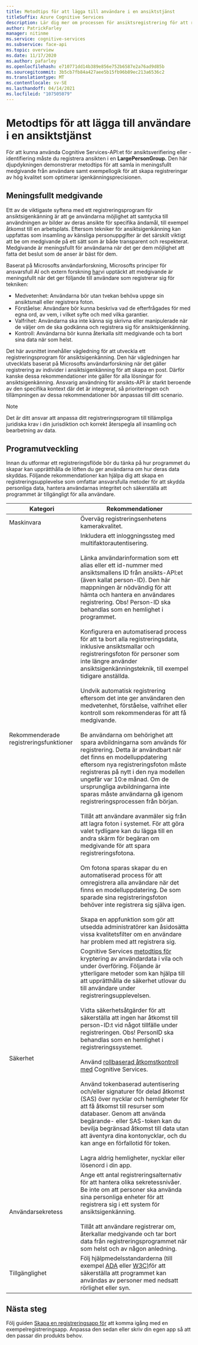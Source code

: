 ```yaml
---
title: Metodtips för att lägga till användare i en ansiktstjänst
titleSuffix: Azure Cognitive Services
description: Lär dig mer om processen för ansiktsregistrering för att registrera användare i en tjänst för ansiktsigenkänning.
author: PatrickFarley
manager: nitinme
ms.service: cognitive-services
ms.subservice: face-api
ms.topic: overview
ms.date: 11/17/2020
ms.author: pafarley
ms.openlocfilehash: e710771dd14b389e856e752b6587e2a76ad9d85b
ms.sourcegitcommit: 3b5cb7fb84a427aee5b15fb96b89ec213a6536c2
ms.translationtype: MT
ms.contentlocale: sv-SE
ms.lasthandoff: 04/14/2021
ms.locfileid: "107505079"
---
```

# <a name="best-practices-for-adding-users-to-a-face-service"></a>Metodtips för att lägga till användare i en ansiktstjänst

För att kunna använda Cognitive Services-API:et för ansiktsverifiering eller -identifiering måste du registrera ansikten i en **LargePersonGroup.** Den här djupdykningen demonstrerar metodtips för att samla in meningsfullt medgivande från användare samt exempellogik för att skapa registreringar av hög kvalitet som optimerar igenkänningsprecisionen.  

## <a name="meaningful-consent"></a>Meningsfullt medgivande 

Ett av de viktigaste syftena med ett registreringsprogram för ansiktsigenkänning är att ge användarna möjlighet att samtycka till användningen av bilder av deras ansikte för specifika ändamål, till exempel åtkomst till en arbetsplats. Eftersom tekniker för ansiktsigenkänning kan uppfattas som insamling av känsliga personuppgifter är det särskilt viktigt att be om medgivande på ett sätt som är både transparent och respekterat. Medgivande är meningsfullt för användarna när det ger dem möjlighet att fatta det beslut som de anser är bäst för dem.   

Baserat på Microsofts användarforskning, Microsofts principer för ansvarsfull AI och extern forskning [har](ftp://ftp.cs.washington.edu/tr/2000/12/UW-CSE-00-12-02.pdf)vi upptäckt att medgivande är meningsfullt när det ger följande till användare som registrerar sig för tekniken:

* Medvetenhet: Användarna bör utan tvekan behöva uppge sin ansiktsmall eller registrera foton. 
* Förståelse: Användare bör kunna beskriva vad de efterfrågades för med egna ord, av vem, i vilket syfte och med vilka garantier. 
* Valfrihet: Användarna ska inte känna sig skrivna eller manipulerade när de väljer om de ska godkänna och registrera sig för ansiktsigenkänning. 
* Kontroll: Användarna bör kunna återkalla sitt medgivande och ta bort sina data när som helst. 

Det här avsnittet innehåller vägledning för att utveckla ett registreringsprogram för ansiktsigenkänning. Den här vägledningen har utvecklats baserat på Microsofts användarforskning när det gäller registrering av individer i ansiktsigenkänning för att skapa en post. Därför kanske dessa rekommendationer inte gäller för alla lösningar för ansiktsigenkänning. Ansvarig användning för ansikts-API är starkt beroende av den specifika kontext där det är integrerat, så prioriteringen och tillämpningen av dessa rekommendationer bör anpassas till ditt scenario. 

> [!NOTE]
> Det är ditt ansvar att anpassa ditt registreringsprogram till tillämpliga juridiska krav i din jurisdiktion och korrekt återspegla all insamling och bearbetning av data.

## <a name="application-development"></a>Programutveckling 

Innan du utformar ett registreringsflöde bör du tänka på hur programmet du skapar kan upprätthålla de löften du ger användarna om hur deras data skyddas. Följande rekommendationer kan hjälpa dig att skapa en registreringsupplevelse som omfattar ansvarsfulla metoder för att skydda personliga data, hantera användarnas integritet och säkerställa att programmet är tillgängligt för alla användare.  

|Kategori | Rekommendationer |
|---|---|
|Maskinvara | Överväg registreringsenhetens kamerakvalitet. |
|Rekommenderade registreringsfunktioner | Inkludera ett inloggningssteg med multifaktorautentisering.</br></br>Länka användarinformation som ett alias eller ett id-nummer med ansiktsmallens ID från ansikts-API:et (även kallat person-ID). Den här mappningen är nödvändig för att hämta och hantera en användares registrering. Obs! Person-ID ska behandlas som en hemlighet i programmet.</br></br>Konfigurera en automatiserad process för att ta bort alla registreringsdata, inklusive ansiktsmallar och registreringsfoton för personer som inte längre använder ansiktsigenkänningsteknik, till exempel tidigare anställda.</br></br>Undvik automatisk registrering eftersom det inte ger användaren den medvetenhet, förståelse, valfrihet eller kontroll som rekommenderas för att få medgivande. </br></br>Be användarna om behörighet att spara avbildningarna som används för registrering. Detta är användbart när det finns en modelluppdatering eftersom nya registreringsfoton måste registreras på nytt i den nya modellen ungefär var 10:e månad. Om de ursprungliga avbildningarna inte sparas måste användarna gå igenom registreringsprocessen från början.</br></br>Tillåt att användare avanmäler sig från att lagra foton i systemet. För att göra valet tydligare kan du lägga till en andra skärm för begäran om medgivande för att spara registreringsfotona. </br></br>Om fotona sparas skapar du en automatiserad process för att omregistrera alla användare när det finns en modelluppdatering. De som sparade sina registreringsfoton behöver inte registrera sig själva igen. </br></br>Skapa en appfunktion som gör att utsedda administratörer kan åsidosätta vissa kvalitetsfilter om en användare har problem med att registrera sig. |
|Säkerhet | Cognitive Services [metodtips för](../cognitive-services-virtual-networks.md?tabs=portal) kryptering av användardata i vila och under överföring. Följande är ytterligare metoder som kan hjälpa till att upprätthålla de säkerhet utlovar du till användare under registreringsupplevelsen. </br></br>Vidta säkerhetsåtgärder för att säkerställa att ingen har åtkomst till person-ID:t vid något tillfälle under registreringen. Obs! PersonID ska behandlas som en hemlighet i registreringssystemet. </br></br>Använd [rollbaserad åtkomstkontroll med](../../role-based-access-control/overview.md) Cognitive Services. </br></br>Använd tokenbaserad autentisering och/eller signaturer för delad åtkomst (SAS) över nycklar och hemligheter för att få åtkomst till resurser som databaser. Genom att använda begärande- eller SAS-token kan du bevilja begränsad åtkomst till data utan att äventyra dina kontonycklar, och du kan ange en förfallotid för token. </br></br>Lagra aldrig hemligheter, nycklar eller lösenord i din app. |
|Användarsekretess |Ange ett antal registreringsalternativ för att hantera olika sekretessnivåer. Be inte om att personer ska använda sina personliga enheter för att registrera sig i ett system för ansiktsigenkänning. </br></br>Tillåt att användare registrerar om, återkallar medgivande och tar bort data från registreringsprogrammet när som helst och av någon anledning. |
|Tillgänglighet |Följ hjälpmedelsstandarderna (till exempel [ADA](https://www.ada.gov/regs2010/2010ADAStandards/2010ADAstandards.htm) eller [W3C)](https://www.w3.org/TR/WCAG21/)för att säkerställa att programmet kan användas av personer med nedsatt rörlighet eller syn. |

## <a name="next-steps"></a>Nästa steg  

Följ guiden [Skapa en registreringsapp för](build-enrollment-app.md) att komma igång med en exempelregistreringsapp. Anpassa den sedan eller skriv din egen app så att den passar din produkts behov.